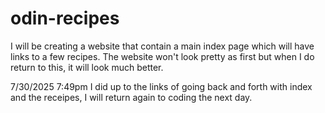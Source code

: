 # odin-recipes
I will be creating a website that contain a main index page which will have links to a few recipes.
The website won't look pretty as first but when I do return to this, it will look much better.

7/30/2025 7:49pm I did up to the links of going back and forth with index and the receipes, I will return again to coding the next day.
